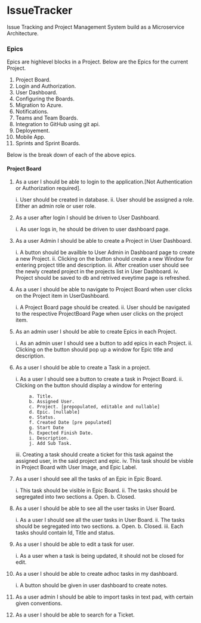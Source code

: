 # IssueTracker
Issue Tracking and Project Management System build as a Microservice Architecture.

### Epics
Epics are highlevel blocks in a Project. Below are the Epics for the current Project.
 
1.  Project Board.
2.  Login and Authorization.
3.  User Dashboard.
4.  Configuring the Boards.
5.  Migration to Azure.
6.  Notifications.
7.  Teams and Team Boards.
8.  Integration to GitHub using git api.
9.  Deployement.
10. Mobile App.
11. Sprints and Sprint Boards. 

Below is the break down of each of the above epics.

#### Project Board

1. As a user I should be able to login to the application.[Not Authentication or Authorization required].
   
    i.   User should be created in database.
    ii.  User should be assigned a role. Either an admin role or user role.
2. As a user after login I should be driven to User Dashboard.
   
    i.   As user logs in, he should be driven to user dashboard page.      
3. As a user Admin I should be able to create a Project in User Dashboard.
   
    i.   A button should be availble to User Admin in Dashboard page to create a new Project.
    ii.  Clicking on the button should create a new Window for entering project title and description.
    iii. After creation user should see the newly created project in the projects list in User Dashboard.
    iv. Project should be saved to db and retrived eveytime page is refreshed.
4. As a user I should be able to navigate to Project Board when user clicks on the Project item in UserDashboard.
   
    i.   A Project Board page should be created.
    ii.  User should be navigated to the respective ProjectBoard Page when user clicks on the project item.
5. As an admin user I should be able to create Epics in each Project.
   
    i.   As an admin user I should see a button to add epics in each Project.
    ii.  Clicking on the button should pop up a window for Epic title and description.
6. As a user I should be able to create a Task in a project.
   
    i.   As a user I should see a button to create a task in Project Board.
    ii.  Clicking on the button should display a window for entering 
   
            a. Title.
            b. Assigned User.
            c. Project. [prepopulated, editable and nullable]
            d. Epic. [nullable]
            e. Status. 
            f. Created Date [pre populated]
            g. Start Date
            h. Expected Finish Date.
            i. Description.
            j. Add Sub Task.
    iii. Creating a task should create a ticket for this task against the assigned user, in the said project and epic.
    iv.  This task should be visble in Project Board with User Image, and Epic Label.
7. As a user I should see all the tasks of an Epic in Epic Board.
   
    i.  This task should be visible in Epic Board.
    ii. The tasks should be segregated into two sections 
        a. Open.
        b. Closed.         
8. As a user I should be able to see all the user tasks in User Board.
   
    i.   As a user I should see all the user tasks in User Board.
    ii.  The tasks should be segregated into two sections.
         a. Open.
         b. Closed.
    iii. Each tasks should contain Id, Title and status.
9. As a user I should be able to edit a task for user.
   
    i.   As a user when a task is being updated, it should not be closed for edit.
10. As a user I should be able to create adhoc tasks in my dashboard.
   
    i.   A button should be given in user dashboard to create notes.
11. As a user admin I should be able to import tasks in text pad, with certain given conventions.

12. As a user I should be able to search for a Ticket.

